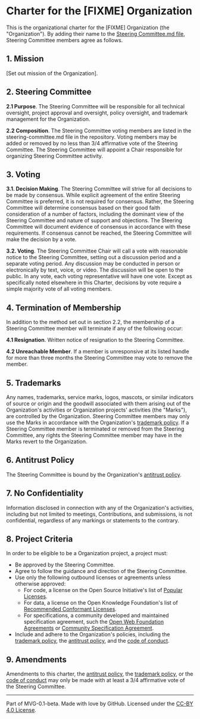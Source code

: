 # Charter for the [FIXME] Organization

This is the organizational charter for the [FIXME] Organization (the
"Organization"). By adding their name to the
[Steering Committee.md file](./STEERING-COMMITTEE.md), Steering Committee members
agree as follows.

## 1. Mission

[Set out mission of the Organization].

## 2. Steering Committee

**2.1 Purpose**. The Steering Committee will be responsible for all technical
oversight, project approval and oversight, policy oversight, and trademark
management for the Organization.

**2.2 Composition**. The Steering Committee voting members are listed in the
steering-committee.md file in the repository.  Voting members may be added or
removed by no less than 3/4 affirmative vote of the Steering Committee.  The
Steering Committee will appoint a Chair responsible for organizing Steering
Committee activity.

## 3. Voting

**3.1. Decision Making**. The Steering Committee will strive for all decisions
to be made by consensus. While explicit agreement of the entire Steering
Committee is preferred, it is not required for consensus. Rather, the Steering
Committee will determine consensus based on their good faith consideration of a
number of factors, including the dominant view of the Steering Committee and
nature of support and objections. The Steering Committee will document evidence
of consensus in accordance with these requirements. If consensus cannot be
reached, the Steering Committee will make the decision by a vote.

**3.2. Voting**. The Steering Committee Chair will call a vote with reasonable
notice to the Steering Committee, setting out a discussion period and a separate
voting period. Any discussion may be conducted in person or electronically by
text, voice, or video. The discussion will be open to the public. In any vote,
each voting representative will have one vote. Except as specifically noted
elsewhere in this Charter, decisions by vote require a simple majority vote of
all voting members.

## 4. Termination of Membership

In addition to the method set out in section 2.2, the membership of a Steering
Committee member will terminate if any of the following occur:

**4.1 Resignation**. Written notice of resignation to the Steering Committee.

**4.2 Unreachable Member**. If a member is unresponsive at its listed handle for
more than three months the Steering Committee may vote to remove the member.

## 5. Trademarks

Any names, trademarks, service marks, logos, mascots, or similar indicators of
source or origin and the goodwill associated with them arising out of the
Organization's activities or Organization projects' activities (the "Marks"),
are controlled by the Organization. Steering Committee members may only use the
Marks in accordance with the Organization's [trademark policy](./TRADEMARKS.md).
If a Steering Committee member is terminated or removed from the Steering
Committee, any rights the Steering Committee member may have in the Marks revert
to the Organization.

## 6. Antitrust Policy

The Steering Committee is bound by the Organization's
[antitrust policy](./ANTITRUST.md).

## 7. No Confidentiality

Information disclosed in connection with any of the Organization's activities,
including but not limited to meetings, Contributions, and submissions, is not
confidential, regardless of any markings or statements to the contrary.

## 8. Project Criteria

In order to be eligible to be a Organization project, a project must:

* Be approved by the Steering Committee.
* Agree to follow the guidance and direction of the Steering Committee.
* Use only the following outbound licenses or agreements unless otherwise
  approved:
  - For code, a license on the Open Source Initiative's list of
    [Popular Licenses](https://opensource.org/licenses).
  - For data, a license on the Open Knowledge Foundation's list of
    [Recommended Conformant Licenses](http://opendefinition.org/licenses/).
  - For specifications, a community developed and maintained specification
    agreement, such the
    [Open Web Foundation Agreements](https://www.openwebfoundation.org/the-agreements)
    or [Community Specification Agreement](https://github.com/CommunitySpecification/1.0).
* Include and adhere to the Organization's policies, including the
  [trademark policy](./TRADEMARKS.md), the [antitrust policy](./ANTITRUST.md), and the [code of conduct](./CODE-OF-CONDUCT.md).

## 9. Amendments

Amendments to this charter, the [antitrust policy](./ANTITRUST.md), the
[trademark policy](./TRADEMARKS.md), or the
[code of conduct](./CODE-OF-CONDUCT.md) may only be made with at least a 3/4
affirmative vote of the Steering Committee.

---
Part of MVG-0.1-beta.
Made with love by GitHub.
Licensed under the [CC-BY 4.0 License](https://creativecommons.org/licenses/by-sa/4.0/).
